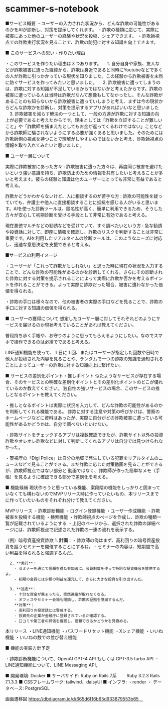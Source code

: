 # scammer-s-notebook

■サービス概要
・ユーザーの入力された状況から、どんな詐欺の可能性があるのかをAIが診断し、対策を提示してくれます。
・詐欺の種類に応じて、実際に被害にあった他のユーザーの経験や状況を投稿、シェアできます。
・詐欺師視点での詐欺実行状況を見ることで、詐欺の防犯に対する知識を向上できます。


■ このサービスへの思い・作りたい理由

・このサービスを作りたい理由は３つあります。
　1. 自分自身や家族、友人などが詐欺被害に遭った経緯から、詐欺は身近であると同時にYoutubeなどで多くの人が詐欺に引っかかっている現状を知りました。この経験から詐欺被害を未然に防ぐサービスを作ってみたいと思いました。
　2. 詐欺被害に遭ってしまうのは、詐欺に対する知識が不足しているからではないかと考えたからです。詐欺の被害に遭っている人は当時は詐欺だなんて想像もしてなかったし、そんな詐欺があることのも知らないから詐欺被害に遭っていしまうと考え、まずは今の現状からどんな詐欺かを診断し、対策を提示するアプリがあればいいなと思いました
　3. 詐欺被害を減らす解決の一つとして、一般の方達が詐欺に対する知識の向上が必要であると考えたからです。理由としては「詐欺を立証することが難しいこと」や「詐欺師を捕まえたとしてもお金が返ってくるわけではない」ことなどから詐欺師に騙されないようにする必要が強くあると思いました。そのためには詐欺師側の視点を持つことで理解がしやすいのではないかと考え、詐欺師視点の情報を取り入れてみたいと思いました。


■ ユーザー層について

 実際に詐欺被害にあった方々
   : 詐欺被害に遭った方々は、再度同じ被害を避けたいという強い意識を持ち、詐欺防止のための情報を共有したいと考えることが多いと考えます。彼らの経験と知識は他のユーザーにとっても非常に有益であると考える。

 詐欺かどうかわからないけど、人に相談するのが苦手な方
   : 詐欺の可能性を疑っていても、弁護士や他人に直接相談することに抵抗を感じる人がいると思います。AIを使った診断ツールは、匿名性が高く、簡単に利用できるため、そうした方々が安心して初期診断を受ける手段として非常に有効であると考える。

 現在悪徳マルチなどの勧誘などを受けていて、すぐ調べたいという方
   : 急な勧誘や投資話に対して、即座に情報を確認し、詐欺のリスクを判断することは非常に重要です。AIを利用したリアルタイムの診断ツールは、このようなニーズに対応し、迅速な意思決定を支援できると考える。

■サービスの利用イメージ

・ユーザーが「これって詐欺かもしれない」と思った時に現在の状況を入力することで、どんな詐欺の可能性があるのかを診断してくれる。さらにその診断された詐欺に対する対策を提示されることによって実際に詐欺か否かを考えるポイントを作れることができる。よって実際に詐欺だった場合、被害に遭わなかった価値を得られる。

・詐欺の手口は様々なので、他の被害者の実際の手口などを見ることで、詐欺の手口に対する知識の価値を得られる。


■ ユーザーの獲得について
想定したユーザー層に対してそれぞれどのようにサービスを届けるのか現状考えていることがあれば教えてください。

普段持ち歩く手帳や、お守りのように思ってもらえるようにしたい。なのでスマホで操作できるのは必須でであると考える。

LINE通知機能を使って、１日に１回、またはユーザーが指定した回数や日時で他人が投稿された内容を見ることや、ランダムで一つの詐欺の知識を通知されることによってユーザーの詐欺に対する知識向上に繋げたい。


■ サービスの差別化ポイント・推しポイント
似たようなサービスが存在する場合、そのサービスとの明確な差別化ポイントとその差別化ポイントのどこが優れているのか教えてください。
独自性の強いサービスの場合、このサービスの推しとなるポイントを教えてください。

・推しとなるポイントは実際に状況を入力して、どんな詐欺の可能性があるのかを判断してくれる機能である。
詐欺に対する注意や対策の呼びかけは、警察のホームページなどに資料はあったが、実際に自分がどの詐欺被害に遭っている可能性があるかどうかは、自分で調べないといけない。

・詐欺サイトをチェックするアプリは複数確認できたが、詐欺サイト以外の投資詐欺やオレオレ詐欺などに対して判断してくれるアプリは自分では見つけられなかった。

・警視庁の「Digi Police」は自分の地域で発生している犯罪をリアルタイムのニュースなどで見ることができる。まだ詐欺に応じた対策動画を見ることができるが、詐欺師視点ではない部分と
動画ではなく、詐欺師が作った簡単なメモ（手帳）を見るように確認できる部分で差別化を考える。



■ 機能候補
現状作ろうと思っている機能、案段階の機能をしっかりと固まっていなくても構わないのでMVPリリース時に作っていたいもの、本リリースまでに作っていたいものをそれぞれ分けて教えてください。

MVPリリース
・詐欺診断機能
・ログイン登録機能
・ユーザー作成機能
・詐欺被害を投稿する機能
・検索機能
・詐欺師視点のページを作成し、詐欺の種類一覧が記載されているようにする
  ・上記のページから、選択された詐欺の詳細ページには、詐欺師視点で記述された詐欺の一連の流れを表示する。

  （例）暗号資産投資詐欺
      1. **計画**：
        - 詐欺師の俺はまず、高利回りの暗号資産投資を謳うセミナーを開催することにするね。
        - セミナーの内容は、短期間で高い利益を得られると強調するんだ。

      2. **実行**：
        - セミナーを通じて信頼を得た参加者に、会員制度を作って特別な投資機会を提供するよ。
        - 初期の会員には少額の利益を還元して、さらに大きな投資を引き出すんだ。

      3. **逃走**：
        - 十分な資金が集まったら、突然連絡が取れなくなる。
        - オフィスやセミナー会場も閉鎖し、詐欺の証拠を隠滅するんだ。
        **対策**：
        - 高利回りの投資話には警戒する。
        - 投資先の企業が金融庁に登録されているか確認する。
        - 口コミや第三者の評価を確認し、信頼できるかどうかを見極める。




本リリース
 ・LINE通知機能
 ・パスワードリセット機能
 ・Xシェア機能
 ・いいね機能
 ・いいねの数での並び替え機能


■ 機能の実装方針予定

・詐欺診断機能について、OpenAI GPT-4 API もしくは GPT-3.5 turbo API
・LINE通知機能について、LINE Messaging API,

■ 開発環境: Docker
■ サーバサイド: Ruby on Rails 7系
　　Ruby 3.2.3 Rails 7.1.3.3
■ CSSフレームワーク: tailwind、daisyUI
■ インフラ:
・render
・ データベース: PostgreSQL


画面遷移図
https://dbdiagram.io/d/665d6f16b65d933879553b65　